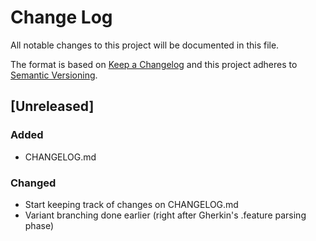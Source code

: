 # Change Log
All notable changes to this project will be documented in this file.

The format is based on [Keep a Changelog](http://keepachangelog.com/)
and this project adheres to [Semantic Versioning](http://semver.org/).

## [Unreleased]
### Added
- CHANGELOG.md


### Changed
- Start keeping track of changes on CHANGELOG.md
- Variant branching done earlier (right after Gherkin's .feature parsing phase)

